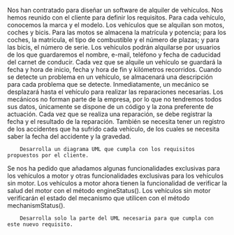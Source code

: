 
Nos han contratado para diseñar un software de alquiler de vehículos. Nos hemos reunido con el
cliente para definir los requisitos.
Para cada vehículo, conocemos la marca y el modelo. Los vehículos que se alquilan son motos,
coches y bicis. Para las motos se almacena la matrícula y potencia; para los coches, la matrícula, el
tipo de combustible y el número de plazas; y para las bicis, el número de serie.
Los vehículos podrán alquilarse por usuarios de los que guardaremos el nombre, e-mail, teléfono y
fecha de caducidad del carnet de conducir. Cada vez que se alquile un vehículo se guardará la
fecha y hora de inicio, fecha y hora de fin y kilómetros recorridos.
Cuando se detecte un problema en un vehículo, se almacenará una descripción para cada
problema que se detecte. Inmediatamente, un mecánico se desplazará hasta el vehículo para
realizar las reparaciones necesarias. Los mecánicos no forman parte de la empresa, por lo que no
tendremos todos sus datos, únicamente se dispone de un código y la zona preferente de actuación.
Cada vez que se realiza una reparación, se debe registrar la fecha y el resultado de la reparación.
También se necesita tener un registro de los accidentes que ha sufrido cada vehículo, de los cuales
se necesita saber la fecha del accidente y la gravedad.

		Desarrolla un diagrama UML que cumpla con los requisitos propuestos por el cliente.
		
		
		

Se nos ha pedido que añadamos algunas funcionalidades exclusivas para los vehículos a motor y
otras funcionalidades exclusivas para los vehículos sin motor. Los vehículos a motor ahora tienen la
funcionalidad de verificar la salud del motor con el método engineStatus(). Los vehículos sin motor
verificarán el estado del mecanismo que utilicen con el método mechanismStatus().

		Desarrolla solo la parte del UML necesaria para que cumpla con este nuevo requisito.
